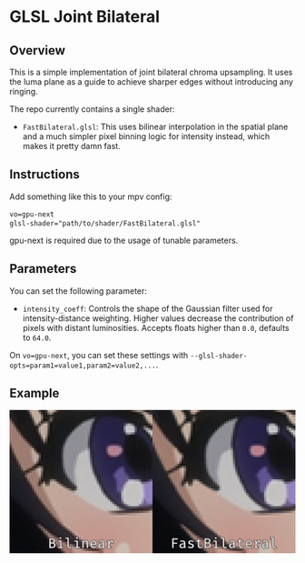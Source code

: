 # GLSL Joint Bilateral

## Overview
This is a simple implementation of joint bilateral chroma upsampling. It uses the luma plane as a guide to achieve sharper edges without introducing any ringing.

The repo currently contains a single shader:
- `FastBilateral.glsl`: This uses bilinear interpolation in the spatial plane and a much simpler pixel binning logic for intensity instead, which makes it pretty damn fast.

## Instructions
Add something like this to your mpv config:
```
vo=gpu-next
glsl-shader="path/to/shader/FastBilateral.glsl"
```
gpu-next is required due to the usage of tunable parameters.

## Parameters
You can set the following parameter:
- `intensity_coeff`: Controls the shape of the Gaussian filter used for intensity-distance weighting. Higher values decrease the contribution of pixels with distant luminosities. Accepts floats higher than `0.0`, defaults to `64.0`.

On `vo=gpu-next`, you can set these settings with `--glsl-shader-opts=param1=value1,param2=value2,...`.

## Example
![FastBilateral Example](./example.png "FastBilateral Example")
